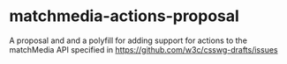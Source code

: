 # matchmedia-actions-proposal
A proposal and and a polyfill for adding support for actions to the matchMedia API specified in https://github.com/w3c/csswg-drafts/issues
